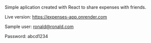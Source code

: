 Simple aplication created with React to share expenses with friends.

Live version: https://expenses-app.onrender.com

Sample user: ronald@ronald.com

Password: abcd1234
